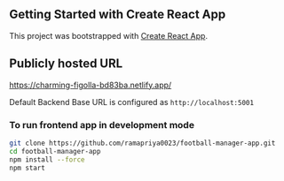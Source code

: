 ## Getting Started with Create React App

This project was bootstrapped with [Create React App](https://github.com/facebook/create-react-app).


## Publicly hosted URL

https://charming-figolla-bd83ba.netlify.app/

Default Backend Base URL is configured as ```http://localhost:5001``` 

### To run frontend app in development mode
```bash
git clone https://github.com/ramapriya0023/football-manager-app.git
cd football-manager-app
npm install --force
npm start
```


